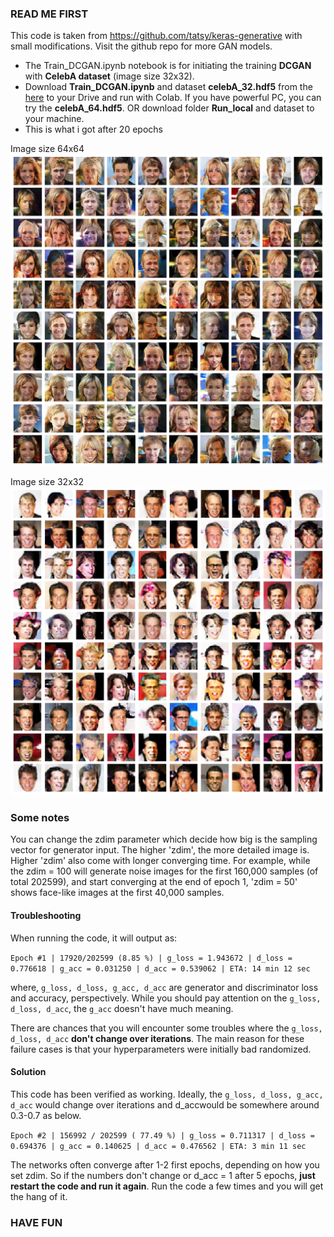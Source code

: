 ### READ ME FIRST
This code is taken from https://github.com/tatsy/keras-generative with small modifications. Visit the github repo for more GAN models.
- The Train_DCGAN.ipynb notebook is for initiating the training <b>DCGAN</b> with <b>CelebA dataset</b> (image size 32x32).
- Download <b>Train_DCGAN.ipynb</b> and dataset <b>celebA_32.hdf5</b> from the [here](https://drive.google.com/open?id=1_WhJsXzsddysyzEuX8RFZqkyQqY5mPVD) to your Drive and run with Colab. If you have powerful PC, you can try the <b>celebA_64.hdf5</b>. OR download folder <b>Run_local</b> and dataset to your machine.
- This is what i got after 20 epochs

Image size 64x64
![](DCGAN_epoch_0020_64.png?raw=true)

Image size 32x32
![](DCGAN_epoch_0020_32.png?raw=true)

### Some notes

You can change the zdim parameter which decide how big is the sampling vector for generator input. The higher 'zdim', the more detailed image is. Higher 'zdim' also come with longer converging time. For example, while the zdim = 100 will generate noise images for the first 160,000 samples (of total 202599), and start converging at the end of epoch 1, 'zdim = 50' shows face-like images at the first 40,000 samples.

#### Troubleshooting

When running the code, it will output as:

`Epoch #1 | 17920/202599 (8.85 %) | g_loss = 1.943672 | d_loss = 0.776618 | g_acc = 0.031250 | d_acc = 0.539062 | ETA: 14 min 12 sec`

where, `g_loss, d_loss, g_acc, d_acc` are generator and discriminator loss and accuracy, perspectively. While you should pay attention on the `g_loss, d_loss, d_acc`, the `g_acc` doesn't have much meaning.

There are chances that you will encounter some troubles where the `g_loss, d_loss, d_acc` <b>don't change over iterations</b>. The main reason for these failure cases is that your hyperparameters were initially bad randomized.

#### Solution

This code has been verified as working. Ideally, the `g_loss, d_loss, g_acc, d_acc` would change over iterations and d_accwould be somewhere around 0.3-0.7 as below.

`Epoch #2 | 156992 / 202599 ( 77.49 %) | g_loss = 0.711317 | d_loss = 0.694376 | g_acc = 0.140625 | d_acc = 0.476562 | ETA: 3 min 11 sec`

The networks often converge after 1-2 first epochs, depending on how you set zdim. So if the numbers don't change or d_acc = 1 after 5 epochs, <b>just restart the code and run it again</b>.
Run the code a few times and you will get the hang of it.

### HAVE FUN
